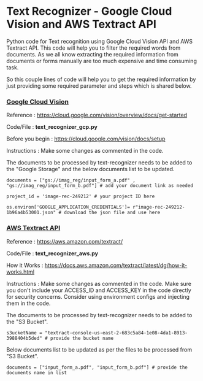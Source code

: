 # Text Recognizer - Google Cloud Vision and AWS Textract API

Python code for Text recognition using Google Cloud Vision API and AWS Textract API. This code will help you to filter the required words from documents. As we all know extracting the required information from documents or forms manually are too much expensive and time consuming task.  

So this couple lines of code will help you to get the required information by just providing some required parameter and steps which is shared below.



### <u>Google Cloud Vision</u>

Reference : https://cloud.google.com/vision/overview/docs/get-started

Code/File :  **text_recognizer_gcp.py** 

Before you begin : https://cloud.google.com/vision/docs/setup

Instructions : Make some changes as commented in the code. 

The documents to be processed by text-recognizer needs to be added to the "Google Storage" and the below documents list to be updated.

`documents = ["gs://imag_reg/input_form_a.pdf" , "gs://imag_reg/input_form_b.pdf"] # add your document link as needed`

`project_id = 'image-rec-249212' # your project ID here`

`os.environ['GOOGLE_APPLICATION_CREDENTIALS']= r"image-rec-249212-1b96a4b53001.json" # download the json file and use here`



### <u>AWS Textract API</u>

Reference : https://aws.amazon.com/textract/

Code/File :  **text_recognizer_aws.py** 

How it Works : https://docs.aws.amazon.com/textract/latest/dg/how-it-works.html 

Instructions : Make some changes as commented in the code. Make sure you don't include your ACCESS_ID 						and ACCESS_KEY in the code directly for security concerns. Consider using environment 						configs and injecting them in the code.

The documents to be processed by text-recognizer needs to be added to the "S3 Bucket". 

`s3ucketName = "textract-console-us-east-2-683c5a84-1e08-4da1-8913-3988404b5ded" # provide the bucket name`

Below documents list to be updated as per the files to be processed from "S3 Bucket".

`documents = ["input_form_a.pdf", "input_form_b.pdf"] # provide the documents name in list`







